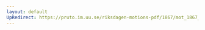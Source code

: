 ```yaml
---
layout: default
UpRedirect: https://pruto.im.uu.se/riksdagen-motions-pdf/1867/mot_1867__ak__7.pdf
---
```


